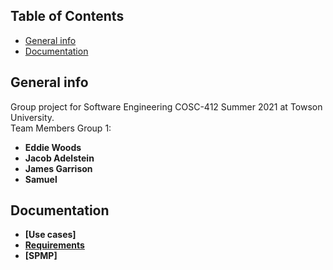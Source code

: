 ## Table of Contents
* [General info](#general-info)
* [Documentation](#documentation)

## General info
Group project for Software Engineering COSC-412 Summer 2021 at Towson University. <br />
Team Members Group 1: <b />
* Eddie Woods
* Jacob Adelstein
* James Garrison
* Samuel

## Documentation
* [Use cases]
* [Requirements](https://github.com/ewoods6/COSC412/blob/master/Documentation/Requirements.md)
* [SPMP]
